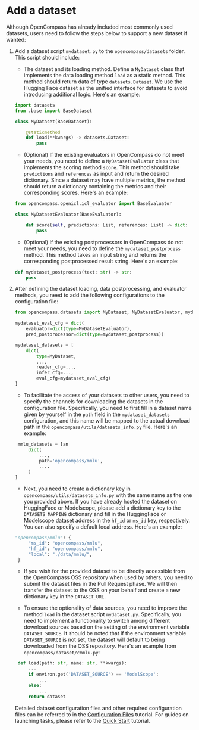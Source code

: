 # Add a dataset

Although OpenCompass has already included most commonly used datasets, users need to follow the steps below to support a new dataset if wanted:

1. Add a dataset script `mydataset.py` to the `opencompass/datasets` folder. This script should include:

   - The dataset and its loading method. Define a `MyDataset` class that implements the data loading method `load` as a static method. This method should return data of type `datasets.Dataset`. We use the Hugging Face dataset as the unified interface for datasets to avoid introducing additional logic. Here's an example:

   ```python
   import datasets
   from .base import BaseDataset

   class MyDataset(BaseDataset):

       @staticmethod
       def load(**kwargs) -> datasets.Dataset:
           pass
   ```

   - (Optional) If the existing evaluators in OpenCompass do not meet your needs, you need to define a `MyDatasetEvaluator` class that implements the scoring method `score`. This method should take `predictions` and `references` as input and return the desired dictionary. Since a dataset may have multiple metrics, the method should return a dictionary containing the metrics and their corresponding scores. Here's an example:

   ```python
   from opencompass.openicl.icl_evaluator import BaseEvaluator

   class MyDatasetEvaluator(BaseEvaluator):

       def score(self, predictions: List, references: List) -> dict:
           pass
   ```

   - (Optional) If the existing postprocessors in OpenCompass do not meet your needs, you need to define the `mydataset_postprocess` method. This method takes an input string and returns the corresponding postprocessed result string. Here's an example:

   ```python
   def mydataset_postprocess(text: str) -> str:
       pass
   ```

2. After defining the dataset loading, data postprocessing, and evaluator methods, you need to add the following configurations to the configuration file:

   ```python
   from opencompass.datasets import MyDataset, MyDatasetEvaluator, mydataset_postprocess

   mydataset_eval_cfg = dict(
       evaluator=dict(type=MyDatasetEvaluator),
       pred_postprocessor=dict(type=mydataset_postprocess))

   mydataset_datasets = [
       dict(
           type=MyDataset,
           ...,
           reader_cfg=...,
           infer_cfg=...,
           eval_cfg=mydataset_eval_cfg)
   ]
   ```

   - To facilitate the access of your datasets to other users, you need to specify the channels for downloading the datasets in the configuration file. Specifically, you need to first fill in a dataset name given by yourself in the `path` field in the `mydataset_datasets` configuration, and this name will be mapped to the actual download path in the `opencompass/utils/datasets_info.py` file. Here's an example:

   ```python
    mmlu_datasets = [an
        dict(
            ...,
            path='opencompass/mmlu',
            ...,
        )
   ]
   ```

   - Next, you need to create a dictionary key in `opencompass/utils/datasets_info.py` with the same name as the one you provided above. If you have already hosted the dataset on HuggingFace or Modelscope, please add a dictionary key to the `DATASETS_MAPPING` dictionary and fill in the HuggingFace or Modelscope dataset address in the `hf_id` or `ms_id` key, respectively. You can also specify a default local address. Here's an example:

   ```python
   "opencompass/mmlu": {
        "ms_id": "opencompass/mmlu",
        "hf_id": "opencompass/mmlu",
        "local": "./data/mmlu/",
    }
   ```

   - If you wish for the provided dataset to be directly accessible from the OpenCompass OSS repository when used by others, you need to submit the dataset files in the Pull Request phase. We will then transfer the dataset to the OSS on your behalf and create a new dictionary key in the `DATASET_URL`.

   - To ensure the optionality of data sources, you need to improve the method `load` in the dataset script `mydataset.py`. Specifically, you need to implement a functionality to switch among different download sources based on the setting of the environment variable `DATASET_SOURCE`. It should be noted that if the environment variable `DATASET_SOURCE` is not set, the dataset will default to being downloaded from the OSS repository. Here's an example from `opencompass/dataset/cmmlu.py`:

   ```python
    def load(path: str, name: str, **kwargs):
        ...
        if environ.get('DATASET_SOURCE') == 'ModelScope':
            ...
        else:
            ...
        return dataset
   ```

   Detailed dataset configuration files and other required configuration files can be referred to in the [Configuration Files](../user_guides/config.md) tutorial. For guides on launching tasks, please refer to the [Quick Start](../get_started/quick_start.md) tutorial.
